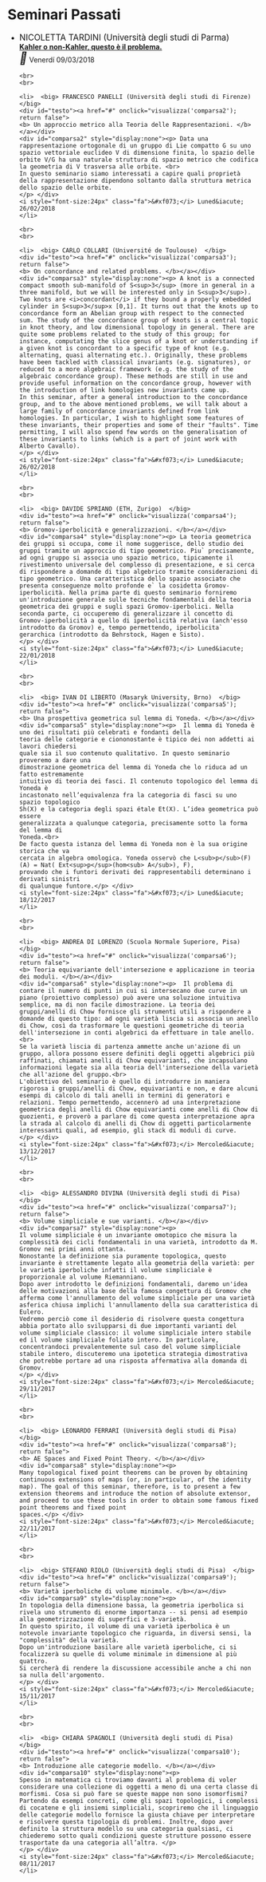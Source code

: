 <h1>Seminari Passati</h1>


<ul>
	<li>  <big> NICOLETTA TARDINI (Università degli studi di Parma)  </big> 
	<div id="testo"><a href="#" onclick="visualizza('comparsa'); return false">
	<b> Kahler o non-Kahler, questo è il problema. </b></a></div>
	<div id="comparsa" style="display:none"><p> Le variet`a Kahleriane, introdotte negli anni ’30, rappresentano una classe
	speciale di varietà differenziabili poiché possiedono una struttura complessa,
	una struttura metrica e una struttura simplettica che sono compatibili tra
	loro. Esempi di tali varietà sono le varietà algebriche proiettive. La presenza
	di quelle tre strutture geometriche su una varietà Kahleriana comporta una
	serie di risultati molto forti, da cui seguono ostruzioni anche a livello topologico. Risulta quindi naturale indebolire le tre strutture in gioco e/o le loro
	relazioni: nasce quindi cos&iacute; la geometria non-Kahleriana. I primi esempi di
	varietà non Kahleriane risalgono agli anni ’50 ma è negli ultimi 30 anni che
	questa geometria ha fatto maggiori passi in avanti. Nel corso del seminario introdurr&ograve; le varietà (non-) Kahleriane, di cui vedremo vari esempi, e analizzeremo una serie di ostruzioni (di carattere coomologico) per capire se una varietà è Kahler o non-Kahler.
	</p> </div>
	<i style="font-size:24px" class="fa">&#xf073;</i> Venerd&iacute; 09/03/2018
	</li>
	
	<br>
	<br>
	
	<li>  <big> FRANCESCO PANELLI (Università degli studi di Firenze)  </big> 
	<div id="testo"><a href="#" onclick="visualizza('comparsa2'); return false">
	<b> Un approccio metrico alla Teoria delle Rappresentazioni. </b></a></div>
	<div id="comparsa2" style="display:none"><p> Data una rappresentazione ortogonale di un gruppo di Lie compatto G su uno spazio vettoriale euclideo V di dimensione finita, lo spazio delle orbite V/G ha una naturale struttura di spazio metrico che codifica la geometria di V trasversa alle orbite. <br>
	In questo seminario siamo interessati a capire quali proprietà della rappresentazione dipendono soltanto dalla struttura metrica dello spazio delle orbite.
 	</p> </div>
	<i style="font-size:24px" class="fa">&#xf073;</i> Luned&iacute; 26/02/2018
	</li>
	
	<br>
	<br>
	
	<li>  <big> CARLO COLLARI (Université de Toulouse)  </big> 
	<div id="testo"><a href="#" onclick="visualizza('comparsa3'); return false">
	<b> On concordance and related problems. </b></a></div>
	<div id="comparsa3" style="display:none"><p> A knot is a connected compact smooth sub-manifold of S<sup>3</sup> (more in general in a three manifold, but we will be interested only in S<sup>3</sup>). Two knots are <i>concordant</i> if they bound a properly embedded cylinder in S<sup>3</sup>x [0,1]. It turns out that the knots up to concordance form an Abelian group with respect to the connected sum. The study of the concordance group of knots is a central topic in knot theory, and low dimensional topology in general. There are quite some problems related to the study of this group; for instance, computating the slice genus of a knot or understanding if a given knot is concordant to a specific type of knot (e.g. alternating, quasi alternating etc.). Originally, these problems have been tackled with classical invariants (e.g. signatures), or reduced to a more algebraic framework (e.g. the study of the algebraic concordance group). These methods are still in use and provide useful information on the concordance group, however with the introduction of link homologies new invariants came up.
	In this seminar, after a general introduction to the concordance group, and to the above mentioned problems, we will talk about a large family of concordance invariants defined from link homologies. In particular, I wish to highlight some features of these invariants, their properties and some of their "faults". Time permitting, I will also spend few words on the generalisation of these invariants to links (which is a part of joint work with Alberto Cavallo).
	</p> </div>
	<i style="font-size:24px" class="fa">&#xf073;</i> Luned&iacute; 26/02/2018
	</li>
	
	<br>
	<br>
	
	<li>  <big> DAVIDE SPRIANO (ETH, Zurigo)  </big> 
	<div id="testo"><a href="#" onclick="visualizza('comparsa4'); return false">
	<b> Gromov-iperbolicità e generalizzazioni. </b></a></div>
	<div id="comparsa4" style="display:none"><p> La teoria geometrica dei gruppi si occupa, come il nome suggerisce, dello studio dei gruppi tramite un approccio di tipo geometrico. Piu` precisamente, ad ogni gruppo si associa uno spazio metrico, tipicamente il rivestimento universale del complesso di presentazione, e si cerca di rispondere a domande di tipo algebrico tramite considerazioni di tipo geometrico. Una caratteristica dello spazio associato che presenta conseguenze molto profonde e` la cosidetta Gromov-iperbolicità. Nella prima parte di questo seminario forniremo un'introduzione generale sulle tecniche fondamentali della teoria geometrica dei gruppi e sugli spazi Gromov-iperbolici. Nella seconda parte, ci occuperemo di generalizzare il concetto di Gromov-iperbolicità a quello di iperbolicità relativa (anch'esso introdotto da Gromov) e, tempo permettendo, iperbolicita` gerarchica (introdotto da Behrstock, Hagen e Sisto).
	</p> </div>
	<i style="font-size:24px" class="fa">&#xf073;</i> Luned&iacute; 22/01/2018
	</li>
	
	<br>
	<br>
	
	<li>  <big> IVAN DI LIBERTO (Masaryk University, Brno)  </big> 
	<div id="testo"><a href="#" onclick="visualizza('comparsa5'); return false">
	<b> Una prospettiva geometrica sul lemma di Yoneda. </b></a></div>
	<div id="comparsa5" style="display:none"><p>  Il lemma di Yoneda è uno dei risultati più celebrati e fondanti della
	teoria delle categorie e ciononostante è tipico dei non addetti ai lavori chiedersi
	quale sia il suo contenuto qualitativo. In questo seminario proveremo a dare una
	dimostrazione geometrica del lemma di Yoneda che lo riduca ad un fatto estremamente
	intuitivo di teoria dei fasci. Il contenuto topologico del lemma di Yoneda è
	incastonato nell’equivalenza fra la categoria di fasci su uno spazio topologico
	Sh(X) e la categoria degli spazi étale Et(X). L’idea geometrica può essere
	generalizzata a qualunque categoria, precisamente sotto la forma del lemma di
	Yoneda.<br>
	De facto questa istanza del lemma di Yoneda non è la sua origine storica che va
	cercata in algebra omologica. Yoneda osservò che L<sub>p</sub>(F)(A) = Nat( Ext<sup>p</sup>(hom<sub> A</sub>), F),
	provando che i funtori derivati dei rappresentabili determinano i derivati sinistri
	di qualunque funtore.</p> </div>
	<i style="font-size:24px" class="fa">&#xf073;</i> Luned&iacute; 18/12/2017
	</li>
	
	<br>
	<br>
	
	<li>  <big> ANDREA DI LORENZO (Scuola Normale Superiore, Pisa)  </big> 
	<div id="testo"><a href="#" onclick="visualizza('comparsa6'); return false">
	<b> Teoria equivariante dell'intersezione e applicazione in teoria dei moduli. </b></a></div>
	<div id="comparsa6" style="display:none"><p>  Il problema di contare il numero di punti in cui si intersecano due curve in un piano (proiettivo complesso) può avere una soluzione intuitiva semplice, ma di non facile dimostrazione. La teoria dei gruppi/anelli di Chow fornisce gli strumenti utili a rispondere a domande di questo tipo: ad ogni varietà liscia si associa un anello di Chow, così da trasformare le questioni geometriche di teoria dell'intersezione in conti algebrici da effettuare in tale anello. <br>
	Se la varietà liscia di partenza ammette anche un'azione di un gruppo, allora possono essere definiti degli oggetti algebrici più raffinati, chiamati anelli di Chow equivarianti, che incapsulano informazioni legate sia alla teoria dell'intersezione della varietà che all'azione del gruppo.<br>
	L'obiettivo del seminario è quello di introdurre in maniera rigorosa i gruppi/anelli di Chow, equivarianti e non, e dare alcuni esempi di calcolo di tali anelli in termini di generatori e relazioni. Tempo permettendo, accennerò ad una interpretazione geometrica degli anelli di Chow equivarianti come anelli di Chow di quozienti, e proverò a parlare di come questa interpretazione apra la strada al calcolo di anelli di Chow di oggetti particolarmente interessanti quali, ad esempio, gli stack di moduli di curve.
 	</p> </div>
	<i style="font-size:24px" class="fa">&#xf073;</i> Mercoled&iacute; 13/12/2017
	</li>

	<br>
	<br>
	
	<li>  <big> ALESSANDRO DIVINA (Università degli studi di Pisa)  </big> 
	<div id="testo"><a href="#" onclick="visualizza('comparsa7'); return false">
	<b> Volume simpliciale e sue varianti. </b></a></div>
	<div id="comparsa7" style="display:none"><p> 
	Il volume simpliciale è un invariante omotopico che misura la complessità dei cicli fondamentali in una varietà, introdotto da M. Gromov nei primi anni ottanta.
 	Nonostante la definizione sia puramente topologica, questo invariante è strettamente legato alla geometria della varietà: per le varietà iperboliche infatti il volume simpliciale è proporzionale al volume Riemanniano.
 	Dopo aver introdotto le definizioni fondamentali, daremo un'idea delle motivazioni alla base della famosa congettura di Gromov che afferma come l'annullamento del volume simpliciale per una varietà asferica chiusa implichi l'annullamento della sua caratteristica di Eulero.
	Vedremo perciò come il desiderio di risolvere questa congettura abbia portato allo svilupparsi di due importanti varianti del volume simpliciale classico: il volume simpliciale intero stabile ed il volume simpliciale foliato intero. In particolare, concentrandoci prevalentemente sul caso del volume simpliciale stabile intero, discuteremo una ipotetica strategia dimostrativa che potrebbe portare ad una risposta affermativa alla domanda di Gromov.
 	</p> </div>
	<i style="font-size:24px" class="fa">&#xf073;</i> Mercoled&iacute; 29/11/2017
	</li>
	
	<br>
	<br>
	
	<li>  <big> LEONARDO FERRARI (Università degli studi di Pisa)  </big> 
	<div id="testo"><a href="#" onclick="visualizza('comparsa8'); return false">
	<b> AE Spaces and Fixed Point Theory. </b></a></div>
	<div id="comparsa8" style="display:none"><p> 
	Many topological fixed point theorems can be proven by obtaining continuous extensions of maps (or, in particular, of the identity map). The goal of this seminar, therefore, is to present a few extension theorems and introduce the notion of absolute extensor, and proceed to use these tools in order to obtain some famous fixed point theorems and fixed point
	spaces.</p> </div>
	<i style="font-size:24px" class="fa">&#xf073;</i> Mercoled&iacute; 22/11/2017
	</li>
	
	<br>
	<br>
	
	<li>  <big> STEFANO RIOLO (Università degli studi di Pisa)  </big> 
	<div id="testo"><a href="#" onclick="visualizza('comparsa9'); return false">
	<b> Varietà iperboliche di volume minimale. </b></a></div>
	<div id="comparsa9" style="display:none"><p> 
	In topologia della dimensione bassa, la geometria iperbolica si rivela uno strumento di enorme importanza -- si pensi ad esempio alla geometrizzazione di superfici e 3-varietà.
	In questo spirito, il volume di una varietà iperbolica è un notevole invariante topologico che riguarda, in diversi sensi, la "complessità" della varietà.
	Dopo un'introduzione basilare alle varietà iperboliche, ci si focalizzerà su quelle di volume minimale in dimensione al più quattro.
	Si cercherà di rendere la discussione accessibile anche a chi non sa nulla dell'argomento.
    </p> </div>
	<i style="font-size:24px" class="fa">&#xf073;</i> Mercoled&iacute; 15/11/2017
	</li>
	
	<br>
	<br>
	
	<li>  <big> CHIARA SPAGNOLI (Università degli studi di Pisa)  </big> 
	<div id="testo"><a href="#" onclick="visualizza('comparsa10'); return false">
	<b> Introduzione alle categorie modello. </b></a></div>
	<div id="comparsa10" style="display:none"><p> 
	Spesso in matematica ci troviamo davanti al problema di voler considerare una collezione di oggetti a meno di una certa classe di morfismi. Cosa si può fare se queste mappe non sono isomorfismi? Partendo da esempi concreti, come gli spazi topologici, i complessi di cocatene e gli insiemi simpliciali, scopriremo che il linguaggio delle categorie modello fornisce la giusta chiave per interpretare e risolvere questa tipologia di problemi. Inoltre, dopo aver definito la struttura modello su una categoria qualsiasi, ci chiederemo sotto quali condizioni queste strutture possono essere trasportate da una categoria all’altra. </p>
    </p> </div>
	<i style="font-size:24px" class="fa">&#xf073;</i> Mercoled&iacute; 08/11/2017
	</li>
	
</ul>
